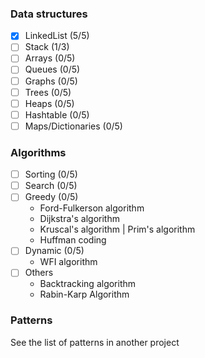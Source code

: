 ### Data structures

- [x] LinkedList (5/5)
- [ ] Stack (1/3)
- [ ] Arrays (0/5)
- [ ] Queues (0/5)
- [ ] Graphs (0/5)
- [ ] Trees (0/5)
- [ ] Heaps (0/5)
- [ ] Hashtable (0/5)
- [ ] Maps/Dictionaries (0/5)

### Algorithms

- [ ] Sorting (0/5)
- [ ] Search (0/5)
- [ ] Greedy (0/5)
    - Ford-Fulkerson algorithm
    - Dijkstra's algorithm
    - Kruscal's algorithm | Prim's algorithm
    - Huffman coding
- [ ] Dynamic (0/5)
    - WFI algorithm
- [ ] Others
  - Backtracking algorithm
  - Rabin-Karp Algorithm

### Patterns 

See the list of patterns in another project

